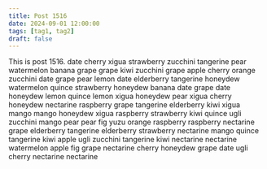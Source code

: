 ```yaml
---
title: Post 1516
date: 2024-09-01 12:00:00
tags: [tag1, tag2]
draft: false
---
```

This is post 1516.
date
cherry
xigua
strawberry
zucchini
tangerine
pear
watermelon
banana
grape
grape
kiwi
zucchini
grape
apple
cherry
orange
zucchini
date
grape
pear
lemon
date
elderberry
tangerine
honeydew
watermelon
quince
strawberry
honeydew
banana
date
grape
date
honeydew
lemon
quince
lemon
xigua
honeydew
pear
xigua
cherry
honeydew
nectarine
raspberry
grape
tangerine
elderberry
kiwi
xigua
mango
mango
honeydew
xigua
raspberry
strawberry
kiwi
quince
ugli
zucchini
mango
pear
pear
fig
yuzu
orange
raspberry
raspberry
nectarine
grape
elderberry
tangerine
elderberry
strawberry
nectarine
mango
quince
tangerine
kiwi
apple
ugli
zucchini
tangerine
kiwi
nectarine
nectarine
watermelon
apple
fig
grape
nectarine
cherry
honeydew
grape
date
ugli
cherry
nectarine
nectarine
